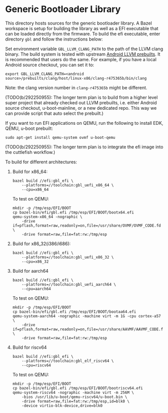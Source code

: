 # Generic Bootloader Library

This directory hosts sources for the generic bootloader library. A Bazel
workspace is setup for building the library as well as a EFI executable that
can be loaded directly from the firmware. To build the efi executable, enter
directory `gbl` and follow the instructions below:

Set environment variable `GBL_LLVM_CLANG_PATH` to the path of the LLVM clang
binary. The build system is tested with upstream
[Android LLVM prebuilts](https://android.googlesource.com/platform/prebuilts/clang/host/linux-x86/).
It is recommended that users do the same. For example, if you have a local
Android source checkout, you can set it to:

```
export GBL_LLVM_CLANG_PATH=<android source>/prebuilts/clang/host/linux-x86/clang-r475365b/bin/clang
```

Note: the clang version number in `clang-r475365b` might be different.

(TODO(b/292250955): The longer term plan is to build from a higher level super
project that already checked out LLVM prebuilts, i.e. either Android source
checkout, u-boot-mainline, or a new dedicated repo. This way we can provide
script that auto select the prebuilt.)

If you want to run EFI applications on QEMU, run the following to install
EDK, QEMU, u-boot prebuilt:

```
sudo apt-get install qemu-system ovmf u-boot-qemu
```

(TODO(b/292250955): The longer term plan is to integrate the efi image into
the cuttlefish workflow.)

To build for different architectures:

1. Build for x86_64:

    ```
    bazel build //efi:gbl_efi \
        --platforms=//toolchain:gbl_uefi_x86_64 \
        --cpu=x86_64
    ```

    To test on QEMU:

    ```
    mkdir -p /tmp/esp/EFI/BOOT
    cp bazel-bin/efi/gbl.efi /tmp/esp/EFI/BOOT/bootx64.efi
    qemu-system-x86_64 -nographic \
        -drive if=pflash,format=raw,readonly=on,file=/usr/share/OVMF/OVMF_CODE.fd \
        -drive format=raw,file=fat:rw:/tmp/esp
    ```

1. Build for x86_32(i386/i686):

    ```
    bazel build //efi:gbl_efi \
        --platforms=//toolchain:gbl_uefi_x86_32 \
        --cpu=x86_32
    ```

1. Build for aarch64

    ```
    bazel build //efi:gbl_efi \
        --platforms=//toolchain:gbl_uefi_aarch64 \
        --cpu=aarch64
    ```

    To test on QEMU:

    ```
    mkdir -p /tmp/esp/EFI/BOOT
    cp bazel-bin/efi/gbl.efi /tmp/esp/EFI/BOOT/bootaa64.efi
    qemu-system-aarch64 -nographic -machine virt -m 1G -cpu cortex-a57 \
        -drive if=pflash,format=raw,readonly=on,file=/usr/share/AAVMF/AAVMF_CODE.fd \
        -drive format=raw,file=fat:rw:/tmp/esp
    ```

1. Build for riscv64

    ```
    bazel build //efi:gbl_efi \
        --platforms=//toolchain:gbl_elf_riscv64 \
        --cpu=riscv64
    ```

    To test on QEMU:

    ```
    mkdir -p /tmp/esp/EFI/BOOT
    cp bazel-bin/efi/gbl.efi /tmp/esp/EFI/BOOT/bootriscv64.efi
    qemu-system-riscv64 -nographic -machine virt -m 256M \
        -bios /usr/lib/u-boot/qemu-riscv64/u-boot.bin \
        -drive format=raw,file=fat:rw:/tmp/esp,id=blk0 \
        -device virtio-blk-device,drive=blk0
    ```
